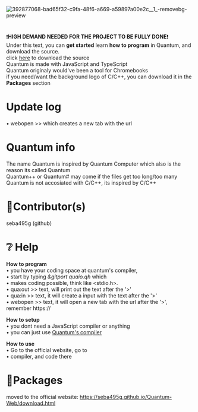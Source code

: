 ![392877068-bad65f32-c9fa-48f6-a669-a59897a00e2c__1_-removebg-preview](https://github.com/user-attachments/assets/c2f7215d-9ce4-40ce-9190-ffd018e3a316)

# 
❗**HIGH DEMAND NEEDED FOR THE PROJECT TO BE FULLY DONE**❗<br />
Under this text, you can **get started** learn **how to program** in Quantum, and download the source. <br />
click [here](https://seba495g.github.io/Quantum-Web/download.html) to download the source <br />
Quantum is made with JavaScript and TypeScript <br />
Quantum originaly would've been a tool for Chromebooks <br />
if you need/want the background logo of C/C++, you can download it in the **Packages** section <br />

# Update log
 • webopen >> which creates a new tab with the url

# Quantum info
 The name Quantum is inspired by Quantum Computer which also is the reason its called Quantum <br />
 Quantum++ or Quantum# may come if the files get too long/too many <br />
 Quantum is not accosiated with C/C++, its inspired by C/C++ <br />

# 📜Contributor(s)
 seba495g (github)<br />

# ❔ Help

   **How to program**<br />
     • you have your coding space at quantum's compiler, <br />
     • start by typing *&gitport quaio.qh* which <br />
     • makes coding possible, think like <stdio.h>. <br />
     • qua:out >> text, will print out the text after the '>' <br />
     • qua:in >> text, it will create a input with the text after the '>' <br />
     • webopen >> text, it will open a new tab with the url after the '>', remember https:// <br />
   
   **How to setup**<br />
     • you dont need a JavaScript compiler or anything<br />
     • you can just use [Quantum's compiler](https://seba495g.github.io/Quantum-Web/compiler.html)<br />
   
  **How to use**<br />
     • Go to the official website, go to <br />
     • compiler, and code there


# 📂Packages
 moved to the official website:
https://seba495g.github.io/Quantum-Web/download.html
